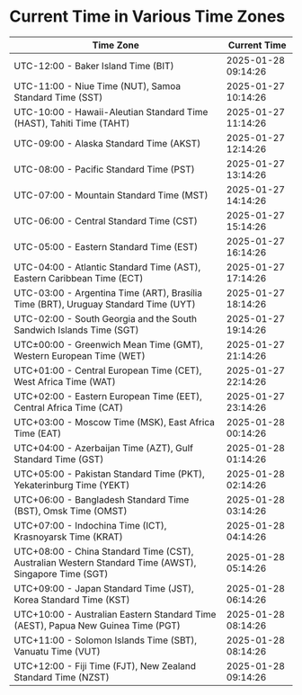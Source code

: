 # Current Time in Various Time Zones

| Time Zone | Current Time |
|-----------|--------------|
| UTC-12:00 - Baker Island Time (BIT) | 2025-01-28 09:14:26 |
| UTC-11:00 - Niue Time (NUT), Samoa Standard Time (SST) | 2025-01-27 10:14:26 |
| UTC-10:00 - Hawaii-Aleutian Standard Time (HAST), Tahiti Time (TAHT) | 2025-01-27 11:14:26 |
| UTC-09:00 - Alaska Standard Time (AKST) | 2025-01-27 12:14:26 |
| UTC-08:00 - Pacific Standard Time (PST) | 2025-01-27 13:14:26 |
| UTC-07:00 - Mountain Standard Time (MST) | 2025-01-27 14:14:26 |
| UTC-06:00 - Central Standard Time (CST) | 2025-01-27 15:14:26 |
| UTC-05:00 - Eastern Standard Time (EST) | 2025-01-27 16:14:26 |
| UTC-04:00 - Atlantic Standard Time (AST), Eastern Caribbean Time (ECT) | 2025-01-27 17:14:26 |
| UTC-03:00 - Argentina Time (ART), Brasília Time (BRT), Uruguay Standard Time (UYT) | 2025-01-27 18:14:26 |
| UTC-02:00 - South Georgia and the South Sandwich Islands Time (SGT) | 2025-01-27 19:14:26 |
| UTC±00:00 - Greenwich Mean Time (GMT), Western European Time (WET) | 2025-01-27 21:14:26 |
| UTC+01:00 - Central European Time (CET), West Africa Time (WAT) | 2025-01-27 22:14:26 |
| UTC+02:00 - Eastern European Time (EET), Central Africa Time (CAT) | 2025-01-27 23:14:26 |
| UTC+03:00 - Moscow Time (MSK), East Africa Time (EAT) | 2025-01-28 00:14:26 |
| UTC+04:00 - Azerbaijan Time (AZT), Gulf Standard Time (GST) | 2025-01-28 01:14:26 |
| UTC+05:00 - Pakistan Standard Time (PKT), Yekaterinburg Time (YEKT) | 2025-01-28 02:14:26 |
| UTC+06:00 - Bangladesh Standard Time (BST), Omsk Time (OMST) | 2025-01-28 03:14:26 |
| UTC+07:00 - Indochina Time (ICT), Krasnoyarsk Time (KRAT) | 2025-01-28 04:14:26 |
| UTC+08:00 - China Standard Time (CST), Australian Western Standard Time (AWST), Singapore Time (SGT) | 2025-01-28 05:14:26 |
| UTC+09:00 - Japan Standard Time (JST), Korea Standard Time (KST) | 2025-01-28 06:14:26 |
| UTC+10:00 - Australian Eastern Standard Time (AEST), Papua New Guinea Time (PGT) | 2025-01-28 08:14:26 |
| UTC+11:00 - Solomon Islands Time (SBT), Vanuatu Time (VUT) | 2025-01-28 08:14:26 |
| UTC+12:00 - Fiji Time (FJT), New Zealand Standard Time (NZST) | 2025-01-28 09:14:26 |
